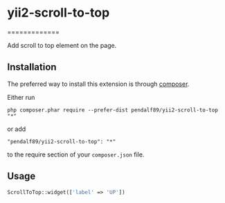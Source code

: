 # yii2-scroll-to-top
=============

Add scroll to top element on the page.

Installation
------------

The preferred way to install this extension is through [composer](http://getcomposer.org/download/).

Either run

```
php composer.phar require --prefer-dist pendalf89/yii2-scroll-to-top "*"
```

or add

```
"pendalf89/yii2-scroll-to-top": "*"
```

to the require section of your `composer.json` file.

Usage
------------
```php
ScrollToTop::widget(['label' => 'UP'])
```
